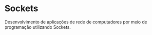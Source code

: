 # Sockets
 Desenvolvimento de aplicações de rede de computadores por meio de programação utilizando Sockets. 
 

